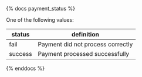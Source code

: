 {% docs payment_status %}
	
One of the following values: 

| status       | definition                                       |
|--------------|--------------------------------------------------|
| fail         | Payment did not process correctly                |
| success      | Payment processed successfully                   |

{% enddocs %}